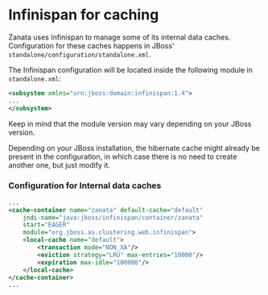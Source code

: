 # Infinispan for caching

Zanata uses Infinispan to manage some of its internal data caches. Configuration for these caches happens in JBoss' `standalone/configuration/standalone.xml`.

The Infinispan configuration will be located inside the following module in `standalone.xml`:

```xml
<subsystem xmlns="urn:jboss:domain:infinispan:1.4">
...
</subsystem>
```

Keep in mind that the module version may vary depending on your JBoss version.

Depending on your JBoss installation, the hibernate cache might already be present in the configuration, in which case there is no need to create another one, but just modify it.

### Configuration for Internal data caches

```xml
...
<cache-container name="zanata" default-cache="default"
    jndi-name="java:jboss/infinispan/container/zanata"
    start="EAGER"
    module="org.jboss.as.clustering.web.infinispan">
    <local-cache name="default">
        <transaction mode="NON_XA"/>
        <eviction strategy="LRU" max-entries="10000"/>
        <expiration max-idle="100000"/>
    </local-cache>
</cache-container>
...
```
